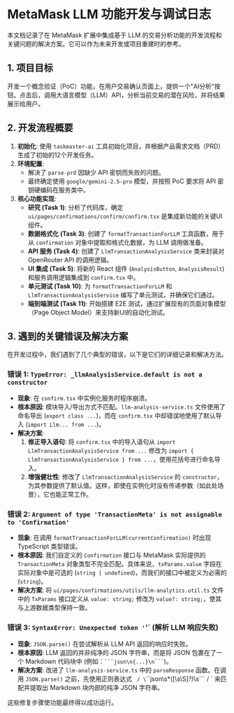 # MetaMask LLM 功能开发与调试日志

本文档记录了在 MetaMask 扩展中集成基于 LLM 的交易分析功能的开发流程和关键问题的解决方案。它可以作为未来开发或项目重建时的参考。

## 1. 项目目标

开发一个概念验证（PoC）功能，在用户交易确认页面上，提供一个"AI分析"按钮。点击后，调用大语言模型（LLM）API，分析当前交易的潜在风险，并将结果展示给用户。

## 2. 开发流程概要

1.  **初始化**: 使用 `taskmaster-ai` 工具初始化项目，并根据产品需求文档（PRD）生成了初始的12个开发任务。
2.  **环境配置**:
    *   解决了 `parse-prd` 因缺少 API 密钥而失败的问题。
    *   最终确定使用 `google/gemini-2.5-pro` 模型，并按照 PoC 要求将 API 密钥硬编码在服务类中。
3.  **核心功能实现**:
    *   **研究 (Task 1)**: 分析了代码库，确定 `ui/pages/confirmations/confirm/confirm.tsx` 是集成新功能的关键UI组件。
    *   **数据格式化 (Task 3)**: 创建了 `formatTransactionForLLM` 工具函数，用于从 `confirmation` 对象中提取和格式化数据，为 LLM 调用做准备。
    *   **API 服务 (Task 4)**: 创建了 `LlmTransactionAnalysisService` 类来封装对 OpenRouter API 的调用逻辑。
    *   **UI 集成 (Task 5)**: 将新的 React 组件 (`AnalysisButton`, `AnalysisResult`) 和服务调用逻辑集成到 `confirm.tsx` 中。
    *   **单元测试 (Task 10)**: 为 `formatTransactionForLLM` 和 `LlmTransactionAnalysisService` 编写了单元测试，并确保它们通过。
    *   **端到端测试 (Task 11)**: 开始搭建 E2E 测试，通过扩展现有的页面对象模型（Page Object Model）来支持新UI的自动化测试。

## 3. 遇到的关键错误及解决方案

在开发过程中，我们遇到了几个典型的错误，以下是它们的详细记录和解决方法。

### 错误 1: `TypeError: _llmAnalysisService.default is not a constructor`

*   **现象**: 在 `confirm.tsx` 中实例化服务时程序崩溃。
*   **根本原因**: 模块导入/导出方式不匹配。`llm-analysis-service.ts` 文件使用了命名导出 (`export class ...`)，而在 `confirm.tsx` 中却错误地使用了默认导入 (`import Llm... from ...`)。
*   **解决方案**:
    1.  **修正导入语句**: 将 `confirm.tsx` 中的导入语句从 `import LlmTransactionAnalysisService from ...` 修改为 `import { LlmTransactionAnalysisService } from ...`，使用花括号进行命名导入。
    2.  **增强健壮性**: 修改了 `LlmTransactionAnalysisService` 的 `constructor`，为其参数提供了默认值。这样，即使在实例化时没有传递参数（如此处场景），它也能正常工作。

### 错误 2: `Argument of type 'TransactionMeta' is not assignable to 'Confirmation'`

*   **现象**: 在调用 `formatTransactionForLLM(currentConfirmation)` 时出现 TypeScript 类型错误。
*   **根本原因**: 我们自定义的 `Confirmation` 接口与 MetaMask 实际提供的 `TransactionMeta` 对象类型不完全匹配。具体来说，`txParams.value` 字段在实际对象中是可选的 (`string | undefined`)，而我们的接口中被定义为必需的 (`string`)。
*   **解决方案**: 将 `ui/pages/confirmations/utils/llm-analytics.util.ts` 文件中的 `TxParams` 接口定义从 `value: string;` 修改为 `value?: string;`，使其与上游数据类型保持一致。

### 错误 3: `SyntaxError: Unexpected token '`'` (解析 LLM 响应失败)

*   **现象**: `JSON.parse()` 在尝试解析从 LLM API 返回的响应时失败。
*   **根本原因**: LLM 返回的并非纯净的 JSON 字符串，而是将 JSON 包裹在了一个 Markdown 代码块中 (例如：` ```json\n{...}\n``` `)。
*   **解决方案**: 改进了 `llm-analysis-service.ts` 中的 `parseResponse` 函数。在调用 `JSON.parse()` 之前，先使用正则表达式 ` / \`\`\`json\s*([\s\S]*?)\s*\`\`\` / ` 来匹配并提取出 Markdown 块内部的纯净 JSON 字符串。

这些修复步骤使功能最终得以成功运行。
